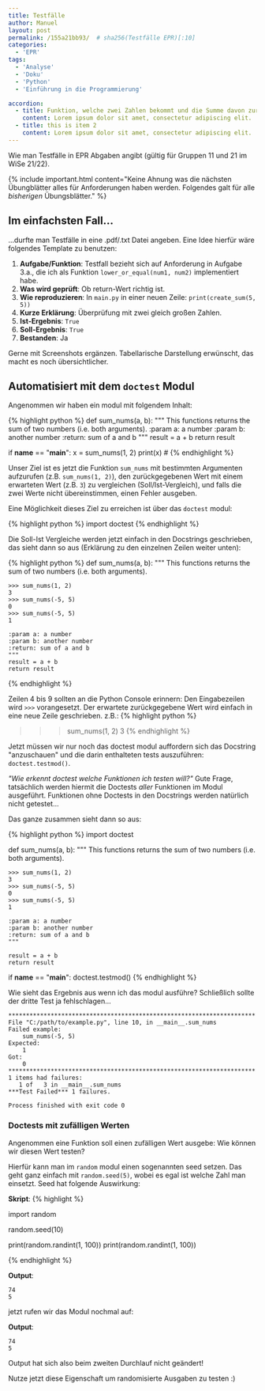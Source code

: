 ```yaml
---
title: Testfälle
author: Manuel
layout: post
permalink: /155a21bb93/  # sha256(Testfälle EPR)[:10]
categories:
  - 'EPR'
tags:
  - 'Analyse'
  - 'Doku'
  - 'Python'
  - 'Einführung in die Programmierung'

accordion: 
  - title: Funktion, welche zwei Zahlen bekommt und die Summe davon zurückgibt (returnd)
    content: Lorem ipsum dolor sit amet, consectetur adipiscing elit. 
  - title: this is item 2
    content: Lorem ipsum dolor sit amet, consectetur adipiscing elit.
---
```


Wie man Testfälle in EPR Abgaben angibt (gültig für Gruppen 11 und 21 im WiSe 21/22).

{% include important.html content="Keine Ahnung was die nächsten Übungblätter alles für Anforderungen haben werden. Folgendes galt für alle *bisherigen* Übungsblätter." %}

## Im einfachsten Fall...

...durfte man Testfälle in eine .pdf/.txt Datei angeben.
Eine Idee hierfür wäre folgendes Template zu benutzen:

1. **Aufgabe/Funktion**: Testfall bezieht sich auf Anforderung in Aufgabe 3.a., die ich als Funktion `lower_or_equal(num1, num2)` implementiert habe.
2. **Was wird geprüft**: Ob return-Wert richtig ist.
3. **Wie reproduzieren**: In `main.py` in einer neuen Zeile: `print(create_sum(5, 5))`
4. **Kurze Erklärung**: Überprüfung mit zwei gleich großen Zahlen.
5. **Ist-Ergebnis**: `True`
6. **Soll-Ergebnis**: `True`
7. **Bestanden**: Ja

Gerne mit Screenshots ergänzen. Tabellarische Darstellung erwünscht, das macht es noch übersichtlicher.

## Automatisiert mit dem `doctest` Modul

Angenommen wir haben ein modul mit folgendem Inhalt:


{% highlight python %}
def sum_nums(a, b):
    """ This functions returns the sum of two numbers (i.e. both arguments).
    :param a: a number
    :param b: another number
    :return: sum of a and b
    """
    result = a + b
    return result
    
if __name__ == "__main__":
    x = sum_nums(1, 2)
    print(x)  #
{% endhighlight %}

Unser Ziel ist es jetzt die Funktion `sum_nums` mit bestimmten Argumenten aufzurufen (z.B. `sum_nums(1, 2)`), den zurückgegebenen Wert mit einem erwarteten Wert (z.B. `3`) zu vergleichen (Soll/Ist-Vergleich), und falls die zwei Werte nicht übereinstimmen, einen Fehler ausgeben.

Eine Möglichkeit dieses Ziel zu erreichen ist über das `doctest` modul:

{% highlight python %}
import doctest
{% endhighlight %}

Die Soll-Ist Vergleiche werden jetzt einfach in den Docstrings geschrieben, das sieht dann so aus (Erklärung zu den einzelnen Zeilen weiter unten):

{% highlight python %}
def sum_nums(a, b):
    """ This functions returns the sum of two numbers (i.e. both arguments).
    
    >>> sum_nums(1, 2)
    3
    >>> sum_nums(-5, 5)
    0
    >>> sum_nums(-5, 5)
    1
    
    :param a: a number
    :param b: another number
    :return: sum of a and b
    """
    result = a + b
    return result
{% endhighlight %}


Zeilen 4 bis 9 sollten an die Python Console erinnern: Den Eingabezeilen wird `>>>` vorangesetzt. Der erwartete zurückgegebene Wert wird einfach in eine neue Zeile geschrieben. z.B.:
{% highlight python %}
>>> sum_nums(1, 2)
3
{% endhighlight %}

Jetzt müssen wir nur noch das doctest modul auffordern sich das Docstring "anzuschauen" und die darin enthalteten tests auszuführen: `doctest.testmod()`.

*"Wie erkennt doctest welche Funktionen ich testen will?"* Gute Frage, tatsächlich werden hiermit die Doctests *aller* Funktionen im Modul ausgeführt. Funktionen ohne Doctests in den Docstrings werden natürlich nicht getestet...

Das ganze zusammen sieht dann so aus:

{% highlight python %}
import doctest

def sum_nums(a, b):
    """ This functions returns the sum of two numbers (i.e. both arguments).

    >>> sum_nums(1, 2)
    3
    >>> sum_nums(-5, 5)
    0
    >>> sum_nums(-5, 5)
    1

    :param a: a number
    :param b: another number
    :return: sum of a and b
    """

    result = a + b
    return result


if __name__ == "__main__":
    doctest.testmod()
{% endhighlight %}

Wie sieht das Ergebnis aus wenn ich das modul ausführe? Schließlich sollte der dritte Test ja fehlschlagen...


```
**********************************************************************
File "C:/path/to/example.py", line 10, in __main__.sum_nums
Failed example:
    sum_nums(-5, 5)
Expected:
    1
Got:
    0
**********************************************************************
1 items had failures:
   1 of   3 in __main__.sum_nums
***Test Failed*** 1 failures.

Process finished with exit code 0
```

### Doctests mit zufälligen Werten

Angenommen eine Funktion soll einen zufälligen Wert ausgebe: Wie können wir diesen Wert testen?

Hierfür kann man im `random` modul einen sogenannten seed setzen. Das geht ganz einfach mit `random.seed(5)`, wobei es egal ist welche Zahl man einsetzt. Seed hat folgende Auswirkung:

**Skript**:
{% highlight %}

import random

random.seed(10)

print(random.randint(1, 100))
print(random.randint(1, 100))

{% endhighlight %}

**Output**: 
```
74
5
```

jetzt rufen wir das Modul nochmal auf:

**Output**: 
```
74
5
```

Output hat sich also beim zweiten Durchlauf nicht geändert!

Nutze jetzt diese Eigenschaft um randomisierte Ausgaben zu testen :)



